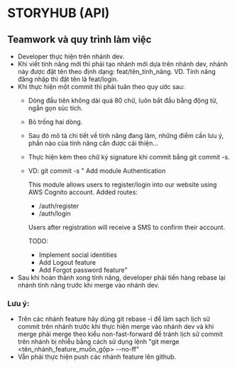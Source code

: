 # STORYHUB (API)
## Teamwork và quy trình làm việc
- Developer thực hiện trên nhánh dev.
- Khi viết tính năng mới thì phải tạo nhánh mới dựa trên nhánh dev, nhánh này được đặt tên theo định dạng: feat/tên_tính_năng. VD. Tính năng đăng nhập thì đặt tên là feat/login.
- Khi thực hiện một commit thì phải tuân theo quy ước sau:
  - Dòng đầu tiên không dài quá 80 chữ, luôn bắt đầu bằng động từ, ngắn gọn súc tích.
  - Bỏ trống hai dòng.
  - Sau đó mô tả chi tiết về tính năng đang làm, những điểm cần lưu ý, phần nào của tính năng cần được cải thiện...
  - Thực hiện kèm theo chữ ký signature khi commit bằng git commit -s.
  - VD: git commit -s "
    Add module Authentication
   
      
    This module allows users to register/login into our website using
    AWS Cognito account. Added routes:
      
    * /auth/register
    * /auth/login
      
    Users after registration will receive a SMS to confirm their account.
      
    TODO:
      
    * Implement social identities
    * Add Logout feature
    * Add Forgot password feature"
- Sau khi hoàn thành xong tính năng, developer phải tiến hàng rebase lại nhánh tính năng trước khi merge vào nhánh dev.
### Lưu ý: 
- Trên các nhánh feature hãy dùng git rebase -i để làm sạch lịch sử commit trên nhánh trước khi thực hiện merge vào nhánh dev và khi merge phải merge theo kiểu non-fast-forward để tránh lịch sử commit trên nhánh bị nhiễu bằng cách sử dụng lệnh "git merge <tên_nhánh_feature_muốn_gộp> --no-ff"
- Vẫn phải thực hiện push các nhánh feature lên github.